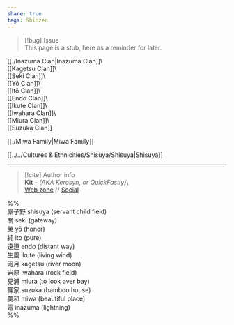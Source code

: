 ```yaml
---  
share: true  
tags: Shinzen  
---  
```

> [!bug] Issue  
> This page is a stub, here as a reminder for later.  
  
[[./Inazuma Clan|Inazuma Clan]]\  
[[Kagetsu Clan]]\  
[[Seki Clan]]\  
[[Yō Clan]]\  
[[Itō Clan]]\  
[[Endō Clan]]\  
[[Ikute Clan]]\  
[[Iwahara Clan]]\  
[[Miura Clan]]\  
[[Suzuka Clan]]  
  
[[./Miwa Family|Miwa Family]]  
  
[[../../Cultures & Ethnicities/Shisuya/Shisuya|Shisuya]]  
  
  
-----  
> [!cite] Author info  
> **Kit** - *(AKA Kerosyn, or QuickFastly)*\  
> [Web zone](https://kerosyn.link) // [Social](https://a.tripulse.link/@kit)  
  
%%  
廝子野 shisuya (servant child field)  
關 seki (gateway)  
榮 yō (honor)  
純 ito (pure)  
遠道 endo (distant way)  
生風 ikute (living wind)  
河月 kagetsu (river moon)  
岩原 iwahara (rock field)  
見浦 miura (to look over bay)  
篠家 suzuka (bamboo house)  
美和 miwa (beautiful place)  
電 inazuma (lightning)  
%%